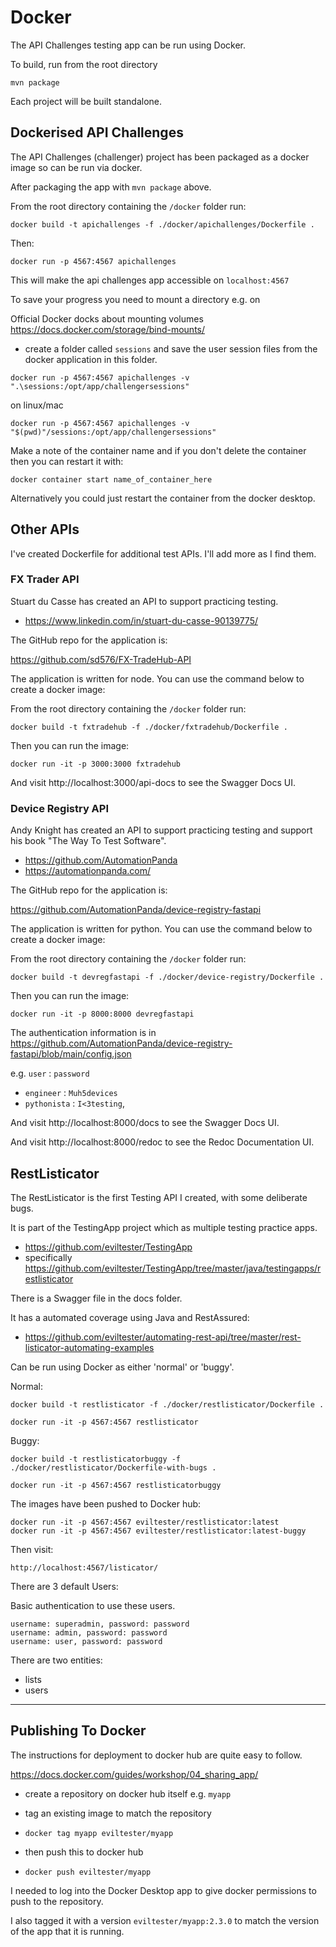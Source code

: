 # Docker

The API Challenges testing app can be run using Docker.

To build, run from the root directory

```
mvn package
```

Each project will be built standalone.


## Dockerised API Challenges

The API Challenges (challenger) project has been packaged as a docker image so can be run via docker.

After packaging the app with `mvn package` above.

From the root directory containing the `/docker` folder run:

```
docker build -t apichallenges -f ./docker/apichallenges/Dockerfile .
```

Then:

```
docker run -p 4567:4567 apichallenges
```

This will make the api challenges app accessible on `localhost:4567`

To save your progress you need to mount a directory e.g. on

Official Docker docks about mounting volumes https://docs.docker.com/storage/bind-mounts/

- create a folder called `sessions` and save the user session files from the docker application in this folder.

```
docker run -p 4567:4567 apichallenges -v ".\sessions:/opt/app/challengersessions"
```

on linux/mac

```
docker run -p 4567:4567 apichallenges -v  "$(pwd)"/sessions:/opt/app/challengersessions"
```

Make a note of the container name and if you don't delete the container then you can restart it with:

```
docker container start name_of_container_here
```

Alternatively you could just restart the container from the docker desktop.


## Other APIs

I've created Dockerfile for additional test APIs. I'll add more as I find them.

### FX Trader API

Stuart du Casse has created an API to support practicing testing.

- https://www.linkedin.com/in/stuart-du-casse-90139775/

The GitHub repo for the application is:

https://github.com/sd576/FX-TradeHub-API

The application is written for node. You can use the command below to create a docker image:

From the root directory containing the `/docker` folder run:


```
docker build -t fxtradehub -f ./docker/fxtradehub/Dockerfile .
```

Then you can run the image:

```
docker run -it -p 3000:3000 fxtradehub
```

And visit http://localhost:3000/api-docs to see the Swagger Docs UI.


### Device Registry API

Andy Knight has created an API to support practicing testing and support his book "The Way To Test Software".

- https://github.com/AutomationPanda
- https://automationpanda.com/

The GitHub repo for the application is:

https://github.com/AutomationPanda/device-registry-fastapi

The application is written for python. You can use the command below to create a docker image:

From the root directory containing the `/docker` folder run:

```
docker build -t devregfastapi -f ./docker/device-registry/Dockerfile .
```

Then you can run the image:

```
docker run -it -p 8000:8000 devregfastapi
```

The authentication information is in https://github.com/AutomationPanda/device-registry-fastapi/blob/main/config.json

e.g. `user` : `password`

- `engineer` : `Muh5devices`
- `pythonista` : `I<3testing`,


And visit http://localhost:8000/docs to see the Swagger Docs UI.

And visit http://localhost:8000/redoc to see the Redoc Documentation UI.

## RestListicator

The RestListicator is the first Testing API I created, with some deliberate bugs.

It is part of the TestingApp project which as multiple testing practice apps.

- https://github.com/eviltester/TestingApp
- specifically https://github.com/eviltester/TestingApp/tree/master/java/testingapps/restlisticator

There is a Swagger file in the docs folder.

It has a automated coverage using Java and RestAssured:

- https://github.com/eviltester/automating-rest-api/tree/master/rest-listicator-automating-examples

Can be run using Docker as either 'normal' or 'buggy'.

Normal:

```
docker build -t restlisticator -f ./docker/restlisticator/Dockerfile .

docker run -it -p 4567:4567 restlisticator  
```

Buggy:

```
docker build -t restlisticatorbuggy -f ./docker/restlisticator/Dockerfile-with-bugs .

docker run -it -p 4567:4567 restlisticatorbuggy 
```

The images have been pushed to Docker hub:

```
docker run -it -p 4567:4567 eviltester/restlisticator:latest
docker run -it -p 4567:4567 eviltester/restlisticator:latest-buggy
```

Then visit:

```
http://localhost:4567/listicator/
```

There are 3 default Users:

Basic authentication to use these users.

```
username: superadmin, password: password
username: admin, password: password
username: user, password: password
```

There are two entities:

- lists
- users

---

## Publishing To Docker

The instructions for deployment to docker hub are quite easy to follow.

https://docs.docker.com/guides/workshop/04_sharing_app/

- create a repository on docker hub itself e.g. `myapp`

- tag an existing image to match the repository

- `docker tag myapp eviltester/myapp`

- then push this to docker hub

- `docker push eviltester/myapp`

I needed to log into the Docker Desktop app to give docker permissions to push to the repository.

I also tagged it with a version `eviltester/myapp:2.3.0` to match the version of the app that it is running.